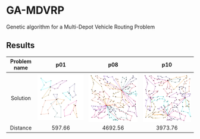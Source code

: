 # GA-MDVRP
Genetic algorithm for a Multi-Depot Vehicle Routing Problem


## Results
Problem name | p01 | p08 | p10
:-: | :-: | :-: | :-:
Solution | ![p01](/data/solutionImages/p01.png) | ![p02](/data/solutionImages/p08.png) | ![p03](/data/solutionImages/p10.png)
Distance | 597.66 | 4692.56 | 3973.76


